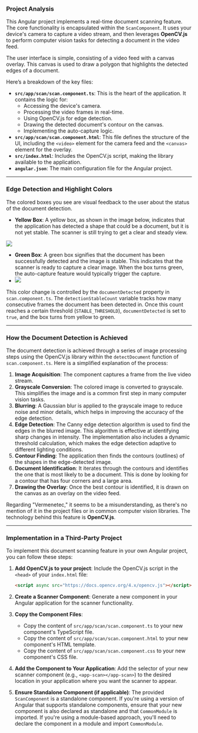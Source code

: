 ### **Project Analysis**

This Angular project implements a real-time document scanning feature. The core functionality is encapsulated within the `ScanComponent`. It uses your device's camera to capture a video stream, and then leverages **OpenCV.js** to perform computer vision tasks for detecting a document in the video feed.

The user interface is simple, consisting of a video feed with a canvas overlay. This canvas is used to draw a polygon that highlights the detected edges of a document.

Here’s a breakdown of the key files:

  * **`src/app/scan/scan.component.ts`**: This is the heart of the application. It contains the logic for:
      * Accessing the device's camera.
      * Processing the video frames in real-time.
      * Using OpenCV.js for edge detection.
      * Drawing the detected document's contour on the canvas.
      * Implementing the auto-capture logic.
  * **`src/app/scan/scan.component.html`**: This file defines the structure of the UI, including the `<video>` element for the camera feed and the `<canvas>` element for the overlay.
  * **`src/index.html`**: Includes the OpenCV.js script, making the library available to the application.
  * **`angular.json`**: The main configuration file for the Angular project.

-----

### **Edge Detection and Highlight Colors**

The colored boxes you see are visual feedback to the user about the status of the document detection.

  * **Yellow Box**: A yellow box, as shown in the image below, indicates that the application has detected a shape that could be a document, but it is not yet stable. The scanner is still trying to get a clear and steady view.
  <img src="docu-scan-app\img\captura_Edge_Detection_1_yellow.jpeg">

  * **Green Box**: A green box signifies that the document has been successfully detected and the image is stable. This indicates that the scanner is ready to capture a clear image. When the box turns green, the auto-capture feature would typically trigger the capture.
  * <img src="docu-scan-app\img\captura_Edge_Detection_2_gren.jpeg">

This color change is controlled by the `documentDetected` property in `scan.component.ts`. The `detectionStableCount` variable tracks how many consecutive frames the document has been detected in. Once this count reaches a certain threshold (`STABLE_THRESHOLD`), `documentDetected` is set to `true`, and the box turns from yellow to green.

-----

### **How the Document Detection is Achieved**

The document detection is achieved through a series of image processing steps using the OpenCV.js library within the `detectDocument` function of `scan.component.ts`. Here is a simplified explanation of the process:

1.  **Image Acquisition**: The component captures a frame from the live video stream.
2.  **Grayscale Conversion**: The colored image is converted to grayscale. This simplifies the image and is a common first step in many computer vision tasks.
3.  **Blurring**: A Gaussian blur is applied to the grayscale image to reduce noise and minor details, which helps in improving the accuracy of the edge detection.
4.  **Edge Detection**: The Canny edge detection algorithm is used to find the edges in the blurred image. This algorithm is effective at identifying sharp changes in intensity. The implementation also includes a dynamic threshold calculation, which makes the edge detection adaptive to different lighting conditions.
5.  **Contour Finding**: The application then finds the contours (outlines) of the shapes in the edge-detected image.
6.  **Document Identification**: It iterates through the contours and identifies the one that is most likely to be a document. This is done by looking for a contour that has four corners and a large area.
7.  **Drawing the Overlay**: Once the best contour is identified, it is drawn on the canvas as an overlay on the video feed.

Regarding "Vermenetec," it seems to be a misunderstanding, as there's no mention of it in the project files or in common computer vision libraries. The technology behind this feature is **OpenCV.js**.

-----

### **Implementation in a Third-Party Project**

To implement this document scanning feature in your own Angular project, you can follow these steps:

1.  **Add OpenCV.js to your project**: Include the OpenCV.js script in the `<head>` of your `index.html` file:

    ```html
    <script async src="https://docs.opencv.org/4.x/opencv.js"></script>
    ```

2.  **Create a Scanner Component**: Generate a new component in your Angular application for the scanner functionality.

3.  **Copy the Component Files**:

      * Copy the content of `src/app/scan/scan.component.ts` to your new component's TypeScript file.
      * Copy the content of `src/app/scan/scan.component.html` to your new component's HTML template.
      * Copy the content of `src/app/scan/scan.component.css` to your new component's CSS file.

4.  **Add the Component to Your Application**: Add the selector of your new scanner component (e.g., `<app-scan></app-scan>`) to the desired location in your application where you want the scanner to appear.

5.  **Ensure Standalone Component (if applicable)**: The provided `ScanComponent` is a standalone component. If you're using a version of Angular that supports standalone components, ensure that your new component is also declared as standalone and that `CommonModule` is imported. If you're using a module-based approach, you'll need to declare the component in a module and import `CommonModule`.